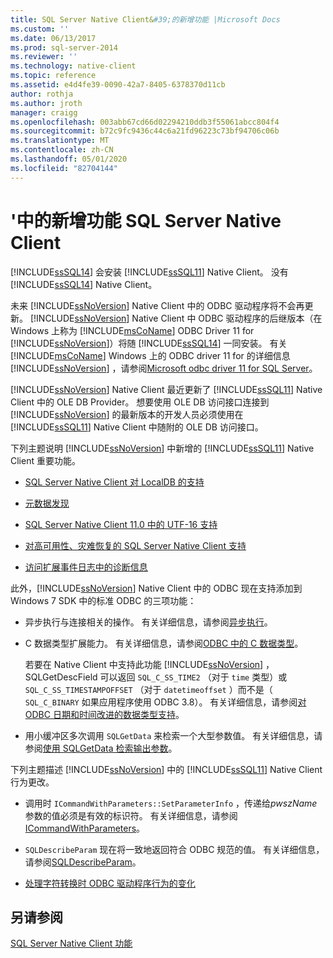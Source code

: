```yaml
---
title: SQL Server Native Client&#39;的新增功能 |Microsoft Docs
ms.custom: ''
ms.date: 06/13/2017
ms.prod: sql-server-2014
ms.reviewer: ''
ms.technology: native-client
ms.topic: reference
ms.assetid: e4d4fe39-0090-42a7-8405-6378370d11cb
author: rothja
ms.author: jroth
manager: craigg
ms.openlocfilehash: 003abb67cd66d02294210ddb3f55061abcc804f4
ms.sourcegitcommit: b72c9fc9436c44c6a21fd96223c73bf94706c06b
ms.translationtype: MT
ms.contentlocale: zh-CN
ms.lasthandoff: 05/01/2020
ms.locfileid: "82704144"
---
```

# <a name="what39s-new-in-sql-server-native-client"></a>&#39;中的新增功能 SQL Server Native Client
  [!INCLUDE[ssSQL14](../../includes/sssql14-md.md)] 会安装 [!INCLUDE[ssSQL11](../../includes/sssql11-md.md)] Native Client。 没有 [!INCLUDE[ssSQL14](../../includes/sssql14-md.md)] Native Client。  
  
 未来 [!INCLUDE[ssNoVersion](../../includes/ssnoversion-md.md)] Native Client 中的 ODBC 驱动程序将不会再更新。 [!INCLUDE[ssNoVersion](../../includes/ssnoversion-md.md)] Native Client 中 ODBC 驱动程序的后继版本（在 Windows 上称为 [!INCLUDE[msCoName](../../includes/msconame-md.md)] ODBC Driver 11 for [!INCLUDE[ssNoVersion](../../includes/ssnoversion-md.md)]）将随 [!INCLUDE[ssSQL14](../../includes/sssql14-md.md)] 一同安装。 有关 [!INCLUDE[msCoName](../../includes/msconame-md.md)] Windows 上的 ODBC driver 11 for 的详细信息 [!INCLUDE[ssNoVersion](../../includes/ssnoversion-md.md)] ，请参阅[Microsoft odbc driver 11 for SQL Server](https://www.microsoft.com/download/details.aspx?id=36434)。  
  
 [!INCLUDE[ssNoVersion](../../includes/ssnoversion-md.md)] Native Client 最近更新了 [!INCLUDE[ssSQL11](../../includes/sssql11-md.md)] Native Client 中的 OLE DB Provider。 想要使用 OLE DB 访问接口连接到 [!INCLUDE[ssNoVersion](../../includes/ssnoversion-md.md)] 的最新版本的开发人员必须使用在 [!INCLUDE[ssSQL11](../../includes/sssql11-md.md)] Native Client 中随附的 OLE DB 访问接口。  
  
 下列主题说明 [!INCLUDE[ssNoVersion](../../includes/ssnoversion-md.md)] 中新增的 [!INCLUDE[ssSQL11](../../includes/sssql11-md.md)] Native Client 重要功能。  
  
-   [SQL Server Native Client 对 LocalDB 的支持](features/sql-server-native-client-support-for-localdb.md)  
  
-   [元数据发现](features/metadata-discovery.md)  
  
-   [SQL Server Native Client 11.0 中的 UTF-16 支持](features/utf-16-support-in-sql-server-native-client-11-0.md)  
  
-   [对高可用性、灾难恢复的 SQL Server Native Client 支持](features/sql-server-native-client-support-for-high-availability-disaster-recovery.md)  
  
-   [访问扩展事件日志中的诊断信息](features/accessing-diagnostic-information-in-the-extended-events-log.md)  
  
 此外，[!INCLUDE[ssNoVersion](../../includes/ssnoversion-md.md)] Native Client 中的 ODBC 现在支持添加到 Windows 7 SDK 中的标准 ODBC 的三项功能：  
  
-   异步执行与连接相关的操作。 有关详细信息，请参阅[异步执行](https://go.microsoft.com/fwlink/?LinkID=191493)。  
  
-   C 数据类型扩展能力。 有关详细信息，请参阅[ODBC 中的 C 数据类型](https://go.microsoft.com/fwlink/?LinkID=191495)。  
  
     若要在 Native Client 中支持此功能 [!INCLUDE[ssNoVersion](../../includes/ssnoversion-md.md)] ，SQLGetDescField 可以返回 `SQL_C_SS_TIME2` （对于 `time` 类型）或 `SQL_C_SS_TIMESTAMPOFFSET` （对于 `datetimeoffset` ）而不是（ `SQL_C_BINARY` 如果应用程序使用 ODBC 3.8）。 有关详细信息，请参阅[对 ODBC 日期和时间改进的数据类型支持](features/date-and-time-improvements.md)。  
  
-   用小缓冲区多次调用 `SQLGetData` 来检索一个大型参数值。 有关详细信息，请参阅[使用 SQLGetData 检索输出参数](https://go.microsoft.com/fwlink/?LinkID=191494)。  
  
 下列主题描述 [!INCLUDE[ssNoVersion](../../includes/ssnoversion-md.md)] 中的 [!INCLUDE[ssSQL11](../../includes/sssql11-md.md)] Native Client 行为更改。  
  
-   调用时 `ICommandWithParameters::SetParameterInfo` ，传递给*pwszName*参数的值必须是有效的标识符。 有关详细信息，请参阅[ICommandWithParameters](../native-client-ole-db-interfaces/icommandwithparameters.md)。  
  
-   `SQLDescribeParam` 现在将一致地返回符合 ODBC 规范的值。 有关详细信息，请参阅[SQLDescribeParam](../native-client-odbc-api/sqldescribeparam.md)。  
  
-   [处理字符转换时 ODBC 驱动程序行为的变化](features/odbc-driver-behavior-change-when-handling-character-conversions.md)  
  
## <a name="see-also"></a>另请参阅  
 [SQL Server Native Client 功能](features/sql-server-native-client-features.md)  
  
  
